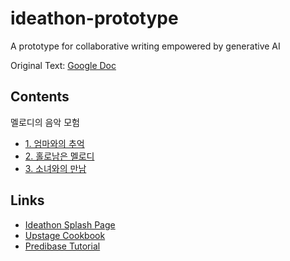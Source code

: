 # ideathon-prototype
A prototype for collaborative writing empowered by generative AI

Original Text: [Google Doc](https://docs.google.com/document/d/130XP48Y4AiVYWsQhvkzAtK_C-lfaG_dNFxos8sapSso/edit?usp=sharing)


## Contents
멜로디의 음악 모험
- [1. 엄마와의 추억](story/1_memories.md)
- [2. 홀로남은 멜로디](story/2_alone.md)
- [3. 소녀와의 만남](story/3_a_girl.md)


## Links
- [Ideathon Splash Page](https://slashpage.com/the5thideathon/7vgjr4m15rg51mdwpy86)
- [Upstage Cookbook](https://github.com/upstageai/cookbook)
- [Predibase Tutorial](https://docs.predibase.com/user-guide/getting-started/end-to-end)

